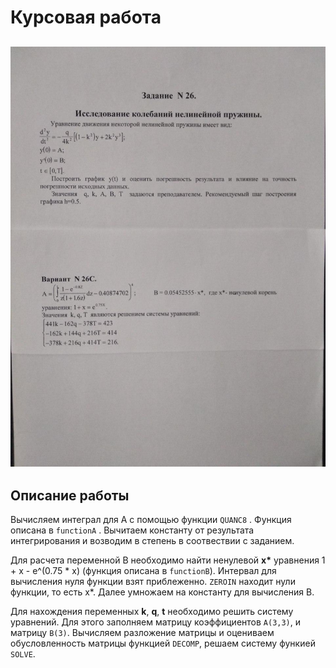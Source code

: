 # Курсовая работа 
![Исследование колебаний](https://github.com/NikRusanov/compMath/blob/master/CurseWork/tasks.jpg)
---
## Описание работы 

Вычисляем интеграл для A с помощью функции `QUANC8` . Функция  описана в `functionA` . 
Вычитаем константу от результата интегрирования и возводим в степень в соотвествии с заданием.

Для расчета переменной B необходимо найти ненулевой **x\*** уравнения 1 + x - e^(0.75 * x) (функция описана в `functionB`).
Интервал для вычисления нуля  функции взят приблеженно. `ZEROIN` находит нули функции,
то есть x\*. Далее умножаем на константу для вычисления B.

Для нахождения переменных **k**, **q**, **t** необходимо решить систему уравнений. Для этого заполняем  матрицу коэффициентов `A(3,3)`, и матрицу `B(3)`.
Вычисляем разложение матрицы и оцениваем обусловленность матрицы функцией `DECOMP`, решаем систему функией `SOLVE`. 

